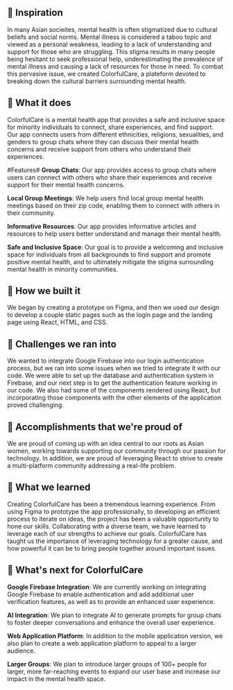 ## 🤖 Inspiration
In many Asian socieites, mental health is often stigmatized due to cultural beliefs and social norms. Mental illness is considered a taboo topic and viewed as a personal weakness, leading to a lack of understanding and support for those who are struggling. This stigma results in many people being hesitant to seek professional help, underestimating the prevalence of mental illness and causing a lack of resources for those in need. To combat this pervasive issue, we created ColorfulCare, a plateform devoted to breaking down the cultural barriers surrounding mental health.

## 💼 What it does
ColorfulCare is a mental health app that provides a safe and inclusive space for minority individuals to connect, share experiences, and find support. Our app connects users from different ethnicities, religions, sexualities, and genders to group chats where they can discuss their mental health concerns and receive support from others who understand their experiences.

#Features#
**Group Chats**: Our app provides access to group chats where users can connect with others who share their experiences and receive support for their mental health concerns.

**Local Group Meetings**: We help users find local group mental health meetings based on their zip code, enabling them to connect with others in their community.

**Informative Resources**: Our app provides informative articles and resources to help users better understand and manage their mental health.

**Safe and Inclusive Space**: Our goal is to provide a welcoming and inclusive space for individuals from all backgrounds to find support and promote positive mental health, and to ultimately mitigate the stigma surrounding mental health in minority communities.

## 🔨 How we built it
We began by creating a prototype on Figma, and then we used our design to develop a couple static pages such as the login page and the landing page using React, HTML, and CSS. 

## 🥅 Challenges we ran into
We wanted to integrate Google Firebase into our login authentication process, but we ran into some issues when we tried to integrate it with our code. We were able to set up the database and authentication system in Firebase, and our next step is to get the authentication feature working in our code. We also had some of the components rendered using React, but incorporating those components with the other elements of the application proved challenging. 

## 🎯 Accomplishments that we're proud of
We are proud of coming up with an idea central to our roots as Asian women, working towards supporting our community through our passion for technology. In addition, we are proud of leveraging React to strive to create a multi-platform community addressing a real-life problem.

## 📓 What we learned
Creating ColorfulCare has been a tremendous learning experience. From using Figma to prototype the app professionally, to developing an efficient process to iterate on ideas, the project has been a valuable opportunity to hone our skills. Collaborating with a diverse team, we have learned to leverage each of our strengths to achieve our goals. ColorfulCare has taught us the importance of leveraging technology for a greater cause, and how powerful it can be to bring people together around important issues.

## 🔮 What's next for ColorfulCare

**Google Firebase Integration**: We are currently working on integrating Google Firebase to enable authentication and add additional user verification features, as well as to provide an enhanced user experience.

**AI Integration**: We plan to integrate AI to generate prompts for group chats to foster deeper conversations and enhance the overall user experience.

**Web Application Platform**: In addition to the mobile application version, we also plan to create a web application platform to appeal to a larger audience.

**Larger Groups**: We plan to introduce larger groups of 100+ people for larger, more far-reaching events to expand our user base and increase our impact in the mental health space.
